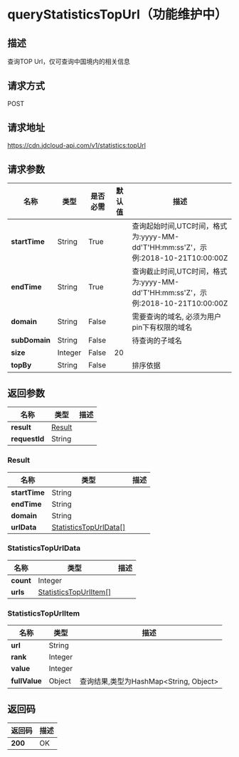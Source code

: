 # queryStatisticsTopUrl（功能维护中）


## 描述
查询TOP Url，仅可查询中国境内的相关信息

## 请求方式
POST

## 请求地址
https://cdn.jdcloud-api.com/v1/statistics:topUrl


## 请求参数
|名称|类型|是否必需|默认值|描述|
|---|---|---|---|---|
|**startTime**|String|True| |查询起始时间,UTC时间，格式为:yyyy-MM-dd'T'HH:mm:ss'Z'，示例:2018-10-21T10:00:00Z|
|**endTime**|String|True| |查询截止时间,UTC时间，格式为:yyyy-MM-dd'T'HH:mm:ss'Z'，示例:2018-10-21T10:00:00Z|
|**domain**|String|False| |需要查询的域名, 必须为用户pin下有权限的域名|
|**subDomain**|String|False| |待查询的子域名|
|**size**|Integer|False|20| |
|**topBy**|String|False| |排序依据|


## 返回参数
|名称|类型|描述|
|---|---|---|
|**result**|[Result](querystatisticstopurl#result)| |
|**requestId**|String| |

### <div id="result">Result</div>
|名称|类型|描述|
|---|---|---|
|**startTime**|String| |
|**endTime**|String| |
|**domain**|String| |
|**urlData**|[StatisticsTopUrlData[]](querystatisticstopurl#statisticstopurldata)| |
### <div id="statisticstopurldata">StatisticsTopUrlData</div>
|名称|类型|描述|
|---|---|---|
|**count**|Integer| |
|**urls**|[StatisticsTopUrlItem[]](querystatisticstopurl#statisticstopurlitem)| |
### <div id="statisticstopurlitem">StatisticsTopUrlItem</div>
|名称|类型|描述|
|---|---|---|
|**url**|String| |
|**rank**|Integer| |
|**value**|Integer| |
|**fullValue**|Object|查询结果,类型为HashMap<String, Object>|

## 返回码
|返回码|描述|
|---|---|
|**200**|OK|
